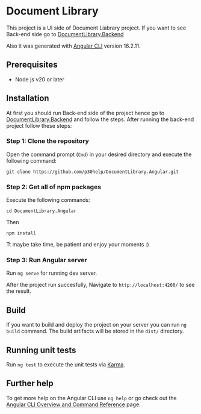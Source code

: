 # Document Library

This project is a UI side of Document Liabrary project. If you want to see Back-end side go to <a href="https://github.com/p30help/DocumentLibrary.Backend">DocumentLibrary.Backend</a>

Also it was generated with [Angular CLI](https://github.com/angular/angular-cli) version 16.2.11.

## Prerequisites
- Node js v20 or later

## Installation
At first you should run Back-end side of the project hence go to <a href="https://github.com/p30help/DocumentLibrary.Backend">DocumentLibrary.Backend</a> and follow the steps. After running the back-end project follow these steps:

### Step 1: Clone the repository

Open the command prompt (``Cmd``) in your desired directory and execute the following command:

``git clone https://github.com/p30help/DocumentLibrary.Angular.git``

### Step 2: Get all of npm packages
Execute the following commands:

``cd DocumentLibrary.Angular``

Then

``npm install``

Tt maybe take time, be patient and enjoy your moments :)

### Step 3: Run Angular server

Run `ng serve` for running dev server. 

After the project run succesfully, Navigate to `http://localhost:4200/` to see the result.

## Build

If you want to build and deploy the project on your server you can run `ng build` command. The build artifacts will be stored in the `dist/` directory.

## Running unit tests

Run `ng test` to execute the unit tests via [Karma](https://karma-runner.github.io).

## Further help

To get more help on the Angular CLI use `ng help` or go check out the [Angular CLI Overview and Command Reference](https://angular.io/cli) page.
